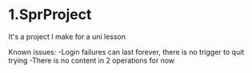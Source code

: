 # 1.SprProject
It's a project I make for a uni lesson

Known issues:
-Login failures can last forever, there is no trigger to quit trying
-There is no content in 2 operations for now
